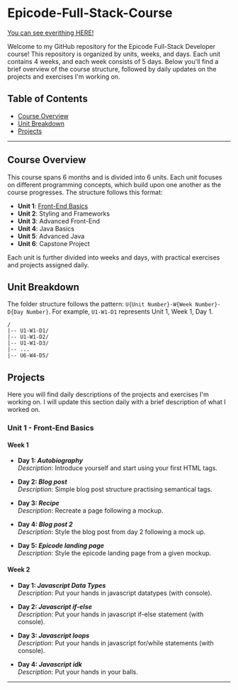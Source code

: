 # Epicode-Full-Stack-Course

[You can see everithing HERE!](https://freskies-epicode.netlify.app/)

Welcome to my GitHub repository for the Epicode Full-Stack Developer course! This repository is organized by units, weeks, and days. Each unit contains 4 weeks, and each week consists of 5 days. Below you'll find a brief overview of the course structure, followed by daily updates on the projects and exercises I'm working on.

## Table of Contents

- [Course Overview](#course-overview)
- [Unit Breakdown](#unit-breakdown)
- [Projects](#projects)

---

## Course Overview

This course spans 6 months and is divided into 6 units. Each unit focuses on different programming concepts, which build upon one another as the course progresses. The structure follows this format:

- **Unit 1**: [Front-End Basics](#unit-1---front-end-basics)
- **Unit 2**: Styling and Frameworks
- **Unit 3**: Advanced Front-End
- **Unit 4**: Java Basics
- **Unit 5**: Advanced Java
- **Unit 6**: Capstone Project

Each unit is further divided into weeks and days, with practical exercises and projects assigned daily.

## Unit Breakdown

The folder structure follows the pattern: `U{Unit Number}-W{Week Number}-D{Day Number}`. For example, `U1-W1-D1` represents Unit 1, Week 1, Day 1.

```text
/
|-- U1-W1-D1/
|-- U1-W1-D2/
|-- U1-W1-D3/
|-- ...
|-- U6-W4-D5/
```

## Projects

Here you will find daily descriptions of the projects and exercises I'm working on. I will update this section daily with a brief description of what I worked on.

### Unit 1 - Front-End Basics

#### Week 1

- **Day 1: _Autobiography_**  
  _Description_: Introduce yourself and start using your first HTML tags.

- **Day 2: _Blog post_**  
  _Description_: Simple blog post structure practising semantical tags.

- **Day 3: _Recipe_**  
  _Description_: Recreate a page following a mockup.

- **Day 4: _Blog post 2_**  
  _Description_: Style the blog post from day 2 following a mock up.

- **Day 5: _Epicode landing page_**  
  _Description_: Style the epicode landing page from a given mockup.

#### Week 2

- **Day 1: _Javascript Data Types_**  
  _Description_: Put your hands in javascript datatypes (with console).

- **Day 2: _Javascript if-else_**  
  _Description_: Put your hands in javascript if-else statement (with console).

- **Day 3: _Javascript loops_**  
  _Description_: Put your hands in javascript for/while statements (with console).

- **Day 4: _Javascript idk_**  
  _Description_: Put your hands in your balls.

---
